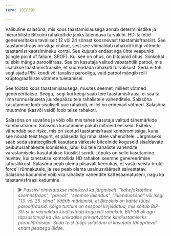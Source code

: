 ```yaml
---
term: (BIP39)

---
```

Valikuline salasõna, mis koos taastamislausega annab deterministlike ja hierarhiliste Bitcoini rahakottide jaoks täiendava turvakihi. HD-talletid genereeritakse tavaliselt 12 või 24 sõnast koosnevast taastamisfraasist. See taastamisfraas on väga oluline, sest see võimaldab rahakoti kõigi võtmete taastamist kaotsimineku korral. See kujutab endast aga ühte veapunkti (single point of failure, SPOF). Kui see on ohus, on bitcoinid ohus. Siinkohal tulebki mängu paroolifraas. See on kasutaja valitud vabatahtlik parool, mis lisatakse taastamisfraasile, et suurendada rahakoti turvalisust. Seda ei tohi segi ajada PIN-koodi või tavalise parooliga, vaid parool mängib rolli krüptograafiliste võtmete tuletamisel.

See töötab koos taastamislausega, muutes seemet, millest võtmed genereeritakse. Seega, isegi kui keegi saab teie taastamisfraasi, ei saa ta ilma tunnuslauseta juurdepääsu teie rahalistele vahenditele. Salasõna kasutamine loob sisuliselt uue rahakoti, millel on erinevad võtmed. Salasõna muutmine (kasvõi veidi) loob teise rahakoti.

Salasõna on suvaline ja võib olla mis tahes kasutaja valitud tähemärkide kombinatsioon. Salasõna kasutamine pakub mitmeid eeliseid. Esiteks vähendab see riske, mis on seotud taastamisfraasi kompromissiga, kuna see nõuab teist tegurit, et pääseda ligi rahalistele vahenditele. Järgmiseks saab seda strateegiliselt kasutada väikeste bitcoinide koguseid sisaldavate peibutusrahakeste loomiseks, juhul kui teie rahaliste vahendite varastamiseks kasutatakse füüsilist sundi. Lõpuks on selle kasutamine huvitav, kui tahetakse kontrollida HD rahakoti seemne genereerimise juhuslikkust. Salasõna peab olema piisavalt keerukas, et vastu seista brute force'i rünnakutele, ja see peab olema usaldusväärselt salvestatav. Salasõna kadumine võib viia rahaliste vahendite kättesaamatuseni, nagu ka taastamisfraasi kadumine.

> ► *Passiivi nimetatakse mõnikord ka järgmiselt: "kahefaktoriline seemnefraas", "parool", "seemne laiendus", "laiendussõna" või isegi "13. või 25. sõna" Väärib märkimist, et Bitcoinis on kahte tüüpi paroolfraasid. Kõige tuntum on eespool kirjeldatud, mis sõltub BIP-39-st ja võimaldab kindlustada kogu HD rahakoti. BIP-38 oli aga täpsustanud ka viisi unikaalse privaatvõtme kindlustamiseks paroolifraasiga. Seda teist tüüpi salasõna ei kasutata tänapäeval enam peaaegu üldse.*
